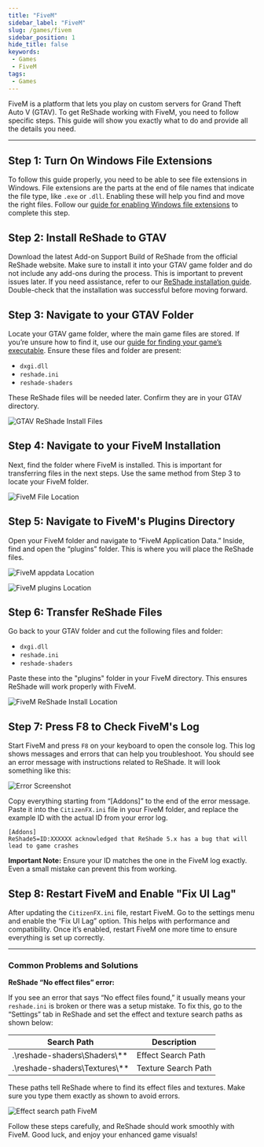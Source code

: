 ```yaml
---
title: "FiveM"
sidebar_label: "FiveM"
slug: /games/fivem
sidebar_position: 1
hide_title: false
keywords: 
 - Games
 - FiveM
tags:
 - Games
---
```


FiveM is a platform that lets you play on custom servers for Grand Theft Auto V (GTAV). To get ReShade working with FiveM, you need to follow specific steps. This guide will show you exactly what to do and provide all the details you need.

---

## Step 1: Turn On Windows File Extensions

To follow this guide properly, you need to be able to see file extensions in Windows. File extensions are the parts at the end of file names that indicate the file type, like `.exe` or `.dll`. Enabling these will help you find and move the right files. Follow our [guide for enabling Windows file extensions](../additionalguides/fileextensions) to complete this step.

## Step 2: Install ReShade to GTAV

Download the latest Add-on Support Build of ReShade from the official ReShade website. Make sure to install it into your GTAV game folder and do not include any add-ons during the process. This is important to prevent issues later. If you need assistance, refer to our [ReShade installation guide](../reshade/installing/setuptool). Double-check that the installation was successful before moving forward.

## Step 3: Navigate to your GTAV Folder

Locate your GTAV game folder, where the main game files are stored. If you’re unsure how to find it, use our [guide for finding your game’s executable](../additionalguides/findexecutable). Ensure these files and folder are present:

- `dxgi.dll`
- `reshade.ini`
- `reshade-shaders`

These ReShade files will be needed later. Confirm they are in your GTAV directory.

![GTAV ReShade Install Files](https://assets.martysmods.com/additionalguides/fivem/fivem-gtav-reshade-files.webp)

## Step 4: Navigate to your FiveM Installation

Next, find the folder where FiveM is installed. This is important for transferring files in the next steps. Use the same method from Step 3 to locate your FiveM folder.

![FiveM File Location](https://assets.martysmods.com/additionalguides/fivem/fivem-file-location.webp)

## Step 5: Navigate to FiveM's Plugins Directory

Open your FiveM folder and navigate to “FiveM Application Data.” Inside, find and open the “plugins” folder. This is where you will place the ReShade files.

![FiveM appdata Location](https://assets.martysmods.com/additionalguides/fivem/fivem-appdata-location.webp)

![FiveM plugins Location](https://assets.martysmods.com/additionalguides/fivem/fivem-plugins-location.webp)

## Step 6: Transfer ReShade Files

Go back to your GTAV folder and cut the following files and folder:

- `dxgi.dll`
- `reshade.ini`
- `reshade-shaders`

Paste these into the "plugins" folder in your FiveM directory. This ensures ReShade will work properly with FiveM.

![FiveM ReShade Install Location](https://assets.martysmods.com/additionalguides/fivem/fivem-reshade-install-location.webp)

## Step 7: Press F8 to Check FiveM's Log

Start FiveM and press `F8` on your keyboard to open the console log. This log shows messages and errors that can help you troubleshoot. You should see an error message with instructions related to ReShade. It will look something like this:

![Error Screenshot](https://assets.martysmods.com/additionalguides/fivem/fivem-reshade-error.webp)

Copy everything starting from “[Addons]” to the end of the error message. Paste it into the `CitizenFX.ini` file in your FiveM folder, and replace the example ID with the actual ID from your error log.

```
[Addons]
ReShade5=ID:XXXXXX acknowledged that ReShade 5.x has a bug that will lead to game crashes
```

**Important Note:** Ensure your ID matches the one in the FiveM log exactly. Even a small mistake can prevent this from working.

## Step 8: Restart FiveM and Enable "Fix UI Lag"

After updating the `CitizenFX.ini` file, restart FiveM. Go to the settings menu and enable the “Fix UI Lag” option. This helps with performance and compatibility. Once it’s enabled, restart FiveM one more time to ensure everything is set up correctly.

---

### Common Problems and Solutions

**ReShade “No effect files” error:**

If you see an error that says “No effect files found,” it usually means your `reshade.ini` is broken or there was a setup mistake. To fix this, go to the “Settings” tab in ReShade and set the effect and texture search paths as shown below:

| Search Path                    | Description                |
|--------------------------------|----------------------------|
| .\reshade-shaders\Shaders\\**  | Effect Search Path         |
| .\reshade-shaders\Textures\\** | Texture Search Path        |

These paths tell ReShade where to find its effect files and textures. Make sure you type them exactly as shown to avoid errors.

![Effect search path FiveM](https://assets.martysmods.com/additionalguides/fivem/fivem-no-effects.webp)

Follow these steps carefully, and ReShade should work smoothly with FiveM. Good luck, and enjoy your enhanced game visuals!